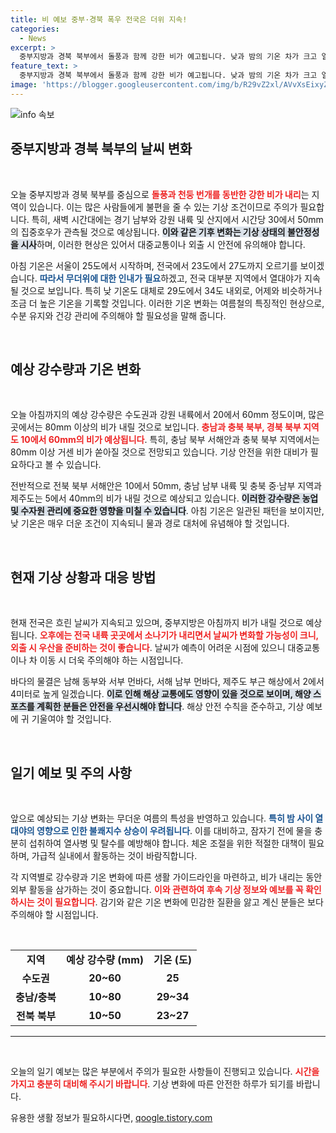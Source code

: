 ```yaml
---
title: 비 예보 중부·경북 폭우 전국은 더위 지속!
categories:
  - News
excerpt: >
  중부지방과 경북 북부에서 돌풍과 함께 강한 비가 예고됩니다. 낮과 밤의 기온 차가 크고 열대야도 계속되니, 기상 변화에 주의하세요!☔️🌩️
feature_text: >
  중부지방과 경북 북부에서 돌풍과 함께 강한 비가 예고됩니다. 낮과 밤의 기온 차가 크고 열대야도 계속되니, 기상 변화에 주의하세요!☔️🌩️
image: 'https://blogger.googleusercontent.com/img/b/R29vZ2xl/AVvXsEixyZcFfHzMRdzZMjFBmAUKJYCLCGyLL1o632UiGVXcaFdKo_bkvkuCioo0uUKlGfBVcT3P84aROyZIXSBEx3Aw5nCQ3pTgDom1WDC4m8eifvWiAmWEEVb4x6G_l8C0QH225ldMjyaFvpxGEBGNO37VmDTDMHGhJPq73UglMfDca1-0aw/s1600/blogspot.png'
---
```


<p><img src="https://blogger.googleusercontent.com/img/b/R29vZ2xl/AVvXsEixyZcFfHzMRdzZMjFBmAUKJYCLCGyLL1o632UiGVXcaFdKo_bkvkuCioo0uUKlGfBVcT3P84aROyZIXSBEx3Aw5nCQ3pTgDom1WDC4m8eifvWiAmWEEVb4x6G_l8C0QH225ldMjyaFvpxGEBGNO37VmDTDMHGhJPq73UglMfDca1-0aw/s1600/blogspot.png" alt="info 속보" /></p>

<h2 data-ke-size="size26">중부지방과 경북 북부의 날씨 변화</h2>

<p data-ke-size="size16">&nbsp;</p>

<p>오늘 중부지방과 경북 북부를 중심으로 <b><span style="color: #ee2323;">돌풍과 천둥 번개를 동반한 강한 비가 내리</span></b>는 지역이 있습니다. 이는 많은 사람들에게 불편을 줄 수 있는 기상 조건이므로 주의가 필요합니다. 특히, 새벽 시간대에는 경기 남부와 강원 내륙 및 산지에서 시간당 30에서 50mm의 집중호우가 관측될 것으로 예상됩니다. <b><span style="background-color: #21538527;">이와 같은 기후 변화는 기상 상태의 불안정성을 시사</span></b>하며, 이러한 현상은 있어서 대중교통이나 외출 시 안전에 유의해야 합니다. </p>

<p>아침 기온은 서울이 25도에서 시작하며, 전국에서 23도에서 27도까지 오르기를 보이겠습니다. <b><span style="color: #1a5490;">따라서 무더위에 대한 인내가 필요</span></b>하겠고, 전국 대부분 지역에서 열대야가 지속될 것으로 보입니다. 특히 낮 기온도 대체로 29도에서 34도 내외로, 어제와 비슷하거나 조금 더 높은 기온을 기록할 것입니다. 이러한 기온 변화는 여름철의 특징적인 현상으로, 수분 유지와 건강 관리에 주의해야 할 필요성을 말해 줍니다.</p>

<p data-ke-size="size16">&nbsp;</p>

<h2 data-ke-size="size26">예상 강수량과 기온 변화</h2>

<p data-ke-size="size16">&nbsp;</p>

<p>오늘 아침까지의 예상 강수량은 수도권과 강원 내륙에서 20에서 60mm 정도이며, 많은 곳에서는 80mm 이상의 비가 내릴 것으로 보입니다. <b><span style="color: #ee2323;">충남과 충북 북부, 경북 북부 지역도 10에서 60mm의 비가 예상됩니다</span></b>. 특히, 충남 북부 서해안과 충북 북부 지역에서는 80mm 이상 거센 비가 쏟아질 것으로 전망되고 있습니다. 기상 안전을 위한 대비가 필요하다고 볼 수 있습니다.</p>

<p>전반적으로 전북 북부 서해안은 10에서 50mm, 충남 남부 내륙 및 충북 중·남부 지역과 제주도는 5에서 40mm의 비가 내릴 것으로 예상되고 있습니다. <b><span style="background-color: #21538527;">이러한 강수량은 농업 및 수자원 관리에 중요한 영향을 미칠 수 있습니다</span></b>. 아침 기온은 일관된 패턴을 보이지만, 낮 기온은 매우 더운 조건이 지속되니 물과 경로 대처에 유념해야 할 것입니다. </p>

<p data-ke-size="size16">&nbsp;</p>

<h2 data-ke-size="size26">현재 기상 상황과 대응 방법</h2>

<p data-ke-size="size16">&nbsp;</p>

<p>현재 전국은 흐린 날씨가 지속되고 있으며, 중부지방은 아침까지 비가 내릴 것으로 예상됩니다. <b><span style="color: #ee2323;">오후에는 전국 내륙 곳곳에서 소나기가 내리면서 날씨가 변화할 가능성이 크니, 외출 시 우산을 준비하는 것이 좋습니다</span></b>. 날씨가 예측이 어려운 시점에 있으니 대중교통이나 차 이동 시 더욱 주의해야 하는 시점입니다.</p>

<p>바다의 물결은 남해 동부와 서부 먼바다, 서해 남부 먼바다, 제주도 부근 해상에서 2에서 4미터로 높게 일겠습니다. <b><span style="background-color: #21538527;">이로 인해 해상 교통에도 영향이 있을 것으로 보이며, 해양 스포츠를 계획한 분들은 안전을 우선시해야 합니다</span></b>. 해상 안전 수칙을 준수하고, 기상 예보에 귀 기울여야 할 것입니다. </p>

<p data-ke-size="size16">&nbsp;</p>

<h2 data-ke-size="size26">일기 예보 및 주의 사항</h2>

<p data-ke-size="size16">&nbsp;</p>

<p>앞으로 예상되는 기상 변화는 무더운 여름의 특성을 반영하고 있습니다. <b><span style="color: #1a5490;">특히 밤 사이 열대야의 영향으로 인한 불쾌지수 상승이 우려됩니다</span></b>. 이를 대비하고, 잠자기 전에 물을 충분히 섭취하여 열사병 및 탈수를 예방해야 합니다. 체온 조절을 위한 적절한 대책이 필요하며, 가급적 실내에서 활동하는 것이 바람직합니다.</p>

<p>각 지역별로 강수량과 기온 변화에 따른 생활 가이드라인을 마련하고, 비가 내리는 동안 외부 활동을 삼가하는 것이 중요합니다. <b><span style="color: #ee2323;">이와 관련하여 후속 기상 정보와 예보를 꼭 확인하시는 것이 필요합니다</span></b>. 감기와 같은 기온 변화에 민감한 질환을 앓고 계신 분들은 보다 주의해야 할 시점입니다. </p>

<p data-ke-size="size16">&nbsp;</p>

<table style="width: 100%; border-collapse: collapse;">
  <tr>
    <td style="text-align: center; height: 17px;"><b>지역</b></td>
    <td style="text-align: center; height: 17px;"><b>예상 강수량 (mm)</b></td>
    <td style="text-align: center; height: 17px;"><b>기온 (도)</b></td>
  </tr>
  <tr>
    <td style="text-align: center; height: 17px;"><b>수도권</b></td>
    <td style="text-align: center; height: 17px;"><b>20~60</b></td>
    <td style="text-align: center; height: 17px;"><b>25</b></td>
  </tr>
  <tr>
    <td style="text-align: center; height: 17px;"><b>충남/충북</b></td>
    <td style="text-align: center; height: 17px;"><b>10~80</b></td>
    <td style="text-align: center; height: 17px;"><b>29~34</b></td>
  </tr>
  <tr>
    <td style="text-align: center; height: 17px;"><b>전북 북부</b></td>
    <td style="text-align: center; height: 17px;"><b>10~50</b></td>
    <td style="text-align: center; height: 17px;"><b>23~27</b></td>
  </tr>
</table>

<hr />

<p data-ke-size="size16">&nbsp;</p>

<p>오늘의 일기 예보는 많은 부분에서 주의가 필요한 사항들이 진행되고 있습니다. <b><span style="color: #ee2323;">시간을 가지고 충분히 대비해 주시기 바랍니다</span></b>. 기상 변화에 따른 안전한 하루가 되기를 바랍니다.</p>
유용한 생활 정보가 필요하시다면, <a href="https://qoogle.tistory.com" rel="dofollow">qoogle.tistory.com</a>



